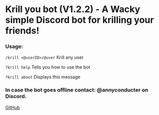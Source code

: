 # Krill you bot (V1.2.2) - A Wacky simple Discord bot for krilling your friends!

### Usage:

`/krill <@userID>/@user` Krill any user

`?krill help` Tells you how to use the bot

`?krill about` Displays this message

### In case the bot goes offline contact: @annyconducter on Discord.

[GitHub](https://github.com/gameygu-0213/KrillYouBot)